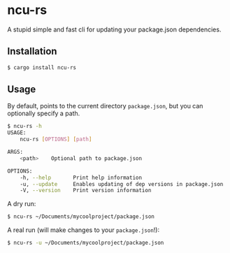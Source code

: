 # ncu-rs

A stupid simple and fast cli for updating your package.json dependencies.

## Installation

```bash
$ cargo install ncu-rs
```

## Usage

By default, points to the current directory `package.json`, but you can optionally specify a path.

```bash
$ ncu-rs -h
USAGE:
    ncu-rs [OPTIONS] [path]

ARGS:
    <path>    Optional path to package.json

OPTIONS:
    -h, --help       Print help information
    -u, --update     Enables updating of dep versions in package.json
    -V, --version    Print version information
```

A dry run:

```bash
$ ncu-rs ~/Documents/mycoolproject/package.json
```

A real run (will make changes to your `package.json`!):

```bash
$ ncu-rs -u ~/Documents/mycoolproject/package.json
```